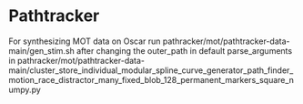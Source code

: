 # Pathtracker <br />

For synthesizing MOT data on Oscar run pathracker/mot/pathtracker-data-main/gen_stim.sh after changing the outer_path in default parse_arguments in pathracker/mot/pathtracker-data-main/cluster_store_individual_modular_spline_curve_generator_path_finder_motion_race_distractor_many_fixed_blob_128_permanent_markers_square_numpy.py
